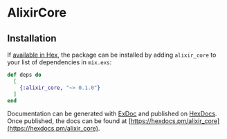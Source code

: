 # AlixirCore

## Installation

If [available in Hex](https://hex.pm/docs/publish), the package can be installed
by adding `alixir_core` to your list of dependencies in `mix.exs`:

```elixir
def deps do
  [
    {:alixir_core, "~> 0.1.0"}
  ]
end
```

Documentation can be generated with [ExDoc](https://github.com/elixir-lang/ex_doc)
and published on [HexDocs](https://hexdocs.pm). Once published, the docs can
be found at [https://hexdocs.pm/alixir_core](https://hexdocs.pm/alixir_core).


